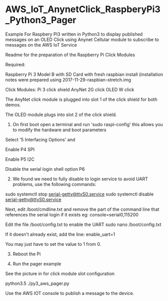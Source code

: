 # AWS_IoT_AnynetClick_RaspberyPi3_Python3_Pager
Example For Raspbery PI3 written in Python3 to display published messages on an OLED Click using Anynet Cellular module to subscribe to messages on the AWS IoT Service

Readme for the preparation of the Raspberry Pi Click Modules

Required:

Raspberry Pi 3 Model B with SD Card with fresh raspbian install
(installation notes were prepared using 2017-11-29-raspbian-stretch.img

Click Modules:
Pi 3 click shield
AnyNet 2G click
OLED W click

The AnyNet click module is plugged into slot 1 of the click shield for both demos.

The OLED module plugs into slot 2 of the click shield.


1. On first boot open a terminal and run 'sudo raspi-config' this allows you to modify the hardware and boot parameters

Select '5 Interfacing Options' and

Enable P4 SPI

Enable P5 I2C

Disable the serial login shell option P6


2. We found we need to fully disable to login service to avoid UART problems, use the following commands:

sudo systemctl stop serial-getty@ttyS0.service
sudo systemctl disable serial-getty@ttyS0.service

Next, edit /boot/cmdline.txt and remove the part of the command line that references the serial login if it exists eg: console=serial0,115200

Edit the file /boot/config.txt to enable the UART
sudo nano /boot/config.txt

If it doesn't already exist, add the line:
enable_uart=1

You may just have to set the value to 1 from 0.


3. Reboot the Pi

4. Run the pager example

See the picture in <to be added> for click module slot configuration

python3.5 ./py3_aws_pager.py

Use the AWS IOT console to publish a message to the device.
